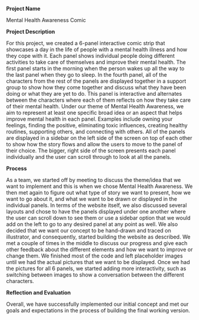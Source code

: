 **Project Name**

Mental Health Awareness Comic

**Project Description**

For this project, we created a 6-panel interactive comic strip that showcases a day in the life of people with a mental health illness and how they cope with it. Each panel shows individual people doing different activities to take care of themselves and improve their mental health. The first panel starts in the morning when the person wakes up all the way to the last panel when they go to sleep. In the fourth panel, all of the characters from the rest of the panels are displayed together in a support group to show how they come together and discuss what they have been doing or what they are yet to do. This panel is interactive and alternates between the characters where each of them reflects on how they take care of their mental health. Under our theme of Mental Health Awareness, we aim to represent at least one specific broad idea or an aspect that helps improve mental health in each panel. Examples include owning your feelings, finding the positive, eliminating toxic influences, creating healthy routines, supporting others, and connecting with others. All of the panels are displayed in a sidebar on the left side of the screen on top of each other to show how the story flows and allow the users to move to the panel of their choice. The bigger, right side of the screen presents each panel individually and the user can scroll through to look at all the panels. 

**Process**

As a team, we started off by meeting to discuss the theme/idea that we want to implement and this is when we chose Mental Health Awareness. We then met again to figure out what type of story we want to present, how we want to go about it, and what we want to be drawn or displayed in the individual panels. In terms of the website itself, we also discussed several layouts and chose to have the panels displayed under one another where the user can scroll down to see them or use a sidebar option that we would add on the left to go to any desired panel at any point as well. We also decided that we want our concept to be hand-drawn and traced on illustrator, and consequently, started building the website as described. We met a couple of times in the middle to discuss our progress and give each other feedback about the different elements and how we want to improve or change them. We finished most of the code and left placeholder images until we had the actual pictures that we want to be displayed. Once we had the pictures for all 6 panels, we started adding more interactivity, such as switching between images to show a conversation between the different characters. 

**Reflection and Evaluation**

Overall, we have successfully implemented our initial concept and met our goals and expectations in the process of building the final working version. 
